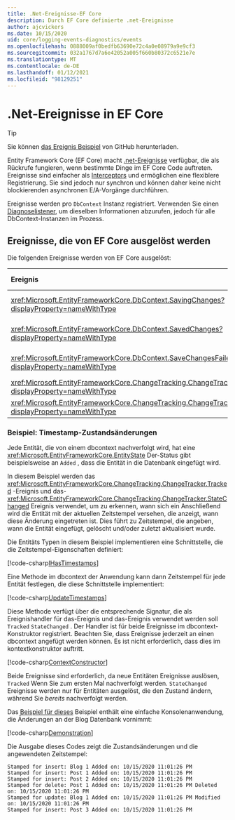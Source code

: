 ```yaml
---
title: .Net-Ereignisse-EF Core
description: Durch EF Core definierte .net-Ereignisse
author: ajcvickers
ms.date: 10/15/2020
uid: core/logging-events-diagnostics/events
ms.openlocfilehash: 0888009af0bedfb63690e72c4a0e08979a9e9cf3
ms.sourcegitcommit: 032a1767d7a6e42052a005f660b80372c6521e7e
ms.translationtype: MT
ms.contentlocale: de-DE
ms.lasthandoff: 01/12/2021
ms.locfileid: "98129251"
---
```

# <a name="net-events-in-ef-core"></a>.Net-Ereignisse in EF Core

> [!TIP]
> Sie können [das Ereignis Beispiel](https://github.com/dotnet/EntityFramework.Docs/tree/master/samples/core/Miscellaneous/Events) von GitHub herunterladen.

Entity Framework Core (EF Core) macht [.net-Ereignisse](/dotnet/standard/events/) verfügbar, die als Rückrufe fungieren, wenn bestimmte Dinge im EF Core Code auftreten. Ereignisse sind einfacher als [Interceptors](xref:core/logging-events-diagnostics/interceptors) und ermöglichen eine flexiblere Registrierung. Sie sind jedoch nur synchron und können daher keine nicht blockierenden asynchronen E/A-Vorgänge durchführen.

Ereignisse werden pro `DbContext` Instanz registriert. Verwenden Sie einen [Diagnoselistener](xref:core/logging-events-diagnostics/diagnostic-listeners), um dieselben Informationen abzurufen, jedoch für alle DbContext-Instanzen im Prozess.

## <a name="events-raised-by-ef-core"></a>Ereignisse, die von EF Core ausgelöst werden

Die folgenden Ereignisse werden von EF Core ausgelöst:

| Ereignis | Eingeführt in Version | Wenn ausgelöst
|:------|--------------------|-------
| <xref:Microsoft.EntityFrameworkCore.DbContext.SavingChanges?displayProperty=nameWithType> | 5.0 | Am Anfang von <xref:Microsoft.EntityFrameworkCore.DbContext.SaveChanges%2A> oder <xref:Microsoft.EntityFrameworkCore.DbContext.SaveChangesAsync%2A>
| <xref:Microsoft.EntityFrameworkCore.DbContext.SavedChanges?displayProperty=nameWithType> | 5.0 | Am Ende eines erfolgreichen <xref:Microsoft.EntityFrameworkCore.DbContext.SaveChanges%2A> oder <xref:Microsoft.EntityFrameworkCore.DbContext.SaveChangesAsync%2A>
| <xref:Microsoft.EntityFrameworkCore.DbContext.SaveChangesFailed?displayProperty=nameWithType> | 5.0 | Am Ende einer fehlgeschlagenen <xref:Microsoft.EntityFrameworkCore.DbContext.SaveChanges%2A> oder <xref:Microsoft.EntityFrameworkCore.DbContext.SaveChangesAsync%2A>
| <xref:Microsoft.EntityFrameworkCore.ChangeTracking.ChangeTracker.Tracked?displayProperty=nameWithType> | 2.1 | Wenn eine Entität vom Kontext nachverfolgt wird
| <xref:Microsoft.EntityFrameworkCore.ChangeTracking.ChangeTracker.StateChanged?displayProperty=nameWithType> | 2.1 | Wenn eine nach verfolgte Entität ihren Zustand ändert

### <a name="example-timestamp-state-changes"></a>Beispiel: Timestamp-Zustandsänderungen

Jede Entität, die von einem dbcontext nachverfolgt wird, hat eine <xref:Microsoft.EntityFrameworkCore.EntityState> Der-Status gibt beispielsweise an `Added` , dass die Entität in die Datenbank eingefügt wird.

In diesem Beispiel werden das <xref:Microsoft.EntityFrameworkCore.ChangeTracking.ChangeTracker.Tracked> -Ereignis und das- <xref:Microsoft.EntityFrameworkCore.ChangeTracking.ChangeTracker.StateChanged> Ereignis verwendet, um zu erkennen, wann sich ein Anschließend wird die Entität mit der aktuellen Zeitstempel versehen, die anzeigt, wann diese Änderung eingetreten ist. Dies führt zu Zeitstempel, die angeben, wann die Entität eingefügt, gelöscht und/oder zuletzt aktualisiert wurde.

Die Entitäts Typen in diesem Beispiel implementieren eine Schnittstelle, die die Zeitstempel-Eigenschaften definiert:

<!--
public interface IHasTimestamps
{
    DateTime? Added { get; set; }
    DateTime? Deleted { get; set; }
    DateTime? Modified { get; set; }
}
-->
[!code-csharp[IHasTimestamps](../../../samples/core/Miscellaneous/Events/Program.cs?name=IHasTimestamps)]

Eine Methode im dbcontext der Anwendung kann dann Zeitstempel für jede Entität festlegen, die diese Schnittstelle implementiert:

<!--
    private static void UpdateTimestamps(object sender, EntityEntryEventArgs e)
    {
        if (e.Entry.Entity is IHasTimestamps entityWithTimestamps)
        {
            switch (e.Entry.State)
            {
                case EntityState.Deleted:
                    entityWithTimestamps.Deleted = DateTime.UtcNow;
                    Console.WriteLine($"Stamped for delete: {e.Entry.Entity}");
                    break;
                case EntityState.Modified:
                    entityWithTimestamps.Modified = DateTime.UtcNow;
                    Console.WriteLine($"Stamped for update: {e.Entry.Entity}");
                    break;
                case EntityState.Added:
                    entityWithTimestamps.Added = DateTime.UtcNow;
                    Console.WriteLine($"Stamped for insert: {e.Entry.Entity}");
                    break;
            }
        }
    }
-->
[!code-csharp[UpdateTimestamps](../../../samples/core/Miscellaneous/Events/Program.cs?name=UpdateTimestamps)]

Diese Methode verfügt über die entsprechende Signatur, die als Ereignishandler für das-Ereignis und das-Ereignis verwendet werden soll `Tracked` `StateChanged` . Der Handler ist für beide Ereignisse im dbcontext-Konstruktor registriert. Beachten Sie, dass Ereignisse jederzeit an einen dbcontext angefügt werden können. Es ist nicht erforderlich, dass dies im kontextkonstruktor auftritt.

<!--
    public BlogsContext()
    {
        ChangeTracker.StateChanged += UpdateTimestamps;
        ChangeTracker.Tracked += UpdateTimestamps;
    }
-->
[!code-csharp[ContextConstructor](../../../samples/core/Miscellaneous/Events/Program.cs?name=ContextConstructor)]

Beide Ereignisse sind erforderlich, da neue Entitäten Ereignisse auslösen, `Tracked` Wenn Sie zum ersten Mal nachverfolgt werden. `StateChanged` Ereignisse werden nur für Entitäten ausgelöst, die den Zustand ändern, während Sie _bereits_ nachverfolgt werden.

Das [Beispiel für dieses](https://github.com/dotnet/EntityFramework.Docs/tree/master/samples/core/Miscellaneous/Events) Beispiel enthält eine einfache Konsolenanwendung, die Änderungen an der Blog Datenbank vornimmt:

<!--
        using (var context = new BlogsContext())
        {
            context.Database.EnsureDeleted();
            context.Database.EnsureCreated();

            context.Add(
                new Blog
                {
                    Id = 1,
                    Name = "EF Blog",
                    Posts =
                    {
                        new Post { Id = 1, Title = "EF Core 3.1!" },
                        new Post { Id = 2, Title = "EF Core 5.0!" }
                    }
                });

            context.SaveChanges();
        }

        using (var context = new BlogsContext())
        {
            var blog = context.Blogs.Include(e => e.Posts).Single();

            blog.Name = "EF Core Blog";
            context.Remove(blog.Posts.First());
            blog.Posts.Add(new Post { Id = 3, Title = "EF Core 6.0!" });

            context.SaveChanges();
        }
-->
[!code-csharp[Demonstration](../../../samples/core/Miscellaneous/Events/Program.cs?name=Demonstration)]

Die Ausgabe dieses Codes zeigt die Zustandsänderungen und die angewendeten Zeitstempel:

```output
Stamped for insert: Blog 1 Added on: 10/15/2020 11:01:26 PM
Stamped for insert: Post 1 Added on: 10/15/2020 11:01:26 PM
Stamped for insert: Post 2 Added on: 10/15/2020 11:01:26 PM
Stamped for delete: Post 1 Added on: 10/15/2020 11:01:26 PM Deleted on: 10/15/2020 11:01:26 PM
Stamped for update: Blog 1 Added on: 10/15/2020 11:01:26 PM Modified on: 10/15/2020 11:01:26 PM
Stamped for insert: Post 3 Added on: 10/15/2020 11:01:26 PM
```
